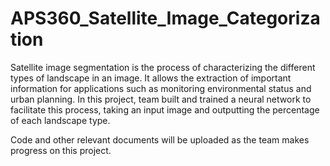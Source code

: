 # APS360_Satellite_Image_Categorization

Satellite image segmentation is the process of characterizing the different types of landscape in an image. It allows the extraction of important information for applications such as monitoring environmental status and urban planning. In this project, team built and trained a neural network to facilitate this process, taking an input image and outputting the percentage of each landscape type. 

Code and other relevant documents will be uploaded as the team makes progress on this project.